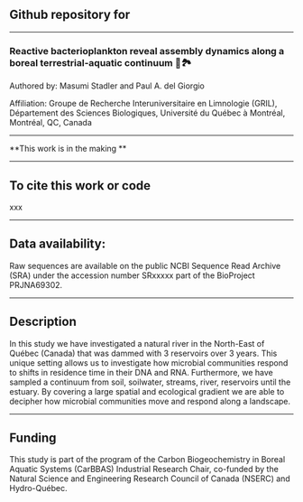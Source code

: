 ## Github repository for

---

### Reactive bacterioplankton reveal assembly dynamics along a boreal terrestrial-aquatic continuum :microbe::national_park:

Authored by: Masumi Stadler and Paul A. del Giorgio

Affiliation: Groupe de Recherche Interuniversitaire en Limnologie (GRIL), Département des Sciences Biologiques, Université du Québec à Montréal, Montréal, QC, Canada

---

**This work is in the making **

---

## To cite this work or code
xxx

---

## Data availability:
Raw sequences are available on the public NCBI Sequence Read Archive (SRA) under the accession number SRxxxxx part of the BioProject PRJNA69302.

---

## Description
In this study we have investigated a natural river in the North-East of Québec (Canada) that was dammed with 3 reservoirs over 3 years.
This unique setting allows us to investigate how microbial communities respond to shifts in residence time in their DNA and RNA.
Furthermore, we have sampled a continuum from soil, soilwater, streams, river, reservoirs until the estuary.
By covering a large spatial and ecological gradient we are able to decipher how microbial communities move and respond along a landscape.

---

## Funding

This study is part of the program of the Carbon Biogeochemistry in Boreal Aquatic Systems (CarBBAS) Industrial Research Chair, co-funded by the Natural Science and Engineering Research Council of Canada (NSERC) and Hydro-Québec.

